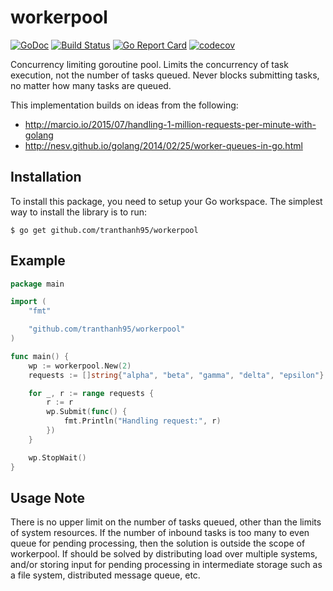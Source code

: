 # workerpool

[![GoDoc](https://pkg.go.dev/badge/github.com/tranthanh95/workerpool)](https://pkg.go.dev/github.com/tranthanh95/workerpool)
[![Build Status](https://github.com/tranthanh95/workerpool/actions/workflows/go.yml/badge.svg)](https://github.com/tranthanh95/workerpool/actions/workflows/go.yml)
[![Go Report Card](https://goreportcard.com/badge/github.com/tranthanh95/workerpool)](https://goreportcard.com/report/github.com/tranthanh95/workerpool)
[![codecov](https://codecov.io/gh/gammazero/workerpool/branch/master/graph/badge.svg)](https://codecov.io/gh/tranthanh95/workerpool)

Concurrency limiting goroutine pool. Limits the concurrency of task execution, not the number of tasks queued. Never blocks submitting tasks, no matter how many tasks are queued.

This implementation builds on ideas from the following:

- http://marcio.io/2015/07/handling-1-million-requests-per-minute-with-golang
- http://nesv.github.io/golang/2014/02/25/worker-queues-in-go.html

## Installation

To install this package, you need to setup your Go workspace. The simplest way to install the library is to run:

```
$ go get github.com/tranthanh95/workerpool
```

## Example

```go
package main

import (
	"fmt"

	"github.com/tranthanh95/workerpool"
)

func main() {
	wp := workerpool.New(2)
	requests := []string{"alpha", "beta", "gamma", "delta", "epsilon"}

	for _, r := range requests {
		r := r
		wp.Submit(func() {
			fmt.Println("Handling request:", r)
		})
	}

	wp.StopWait()
}
```

## Usage Note

There is no upper limit on the number of tasks queued, other than the limits of system resources. If the number of inbound tasks is too many to even queue for pending processing, then the solution is outside the scope of workerpool. If should be solved by distributing load over multiple systems, and/or storing input for pending processing in intermediate storage such as a file system, distributed message queue, etc.
